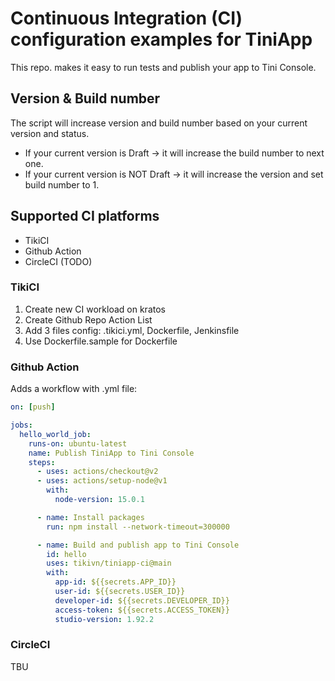 # Continuous Integration (CI) configuration examples for TiniApp

This repo. makes it easy to run tests and publish your app to Tini Console.

## Version & Build number

The script will increase version and build number based on your current version and status.

- If your current version is Draft -> it will increase the build number to next one.
- If your current version is NOT Draft -> it will increase the version and set build number to 1.


## Supported CI platforms
- TikiCI 
- Github Action
- CircleCI (TODO)

### TikiCI

1. Create new CI workload on kratos
2. Create Github Repo Action List
3. Add 3 files config: .tikici.yml, Dockerfile, Jenkinsfile
4. Use Dockerfile.sample for Dockerfile

### Github Action

Adds a workflow with .yml file:
```yml
on: [push]

jobs:
  hello_world_job:
    runs-on: ubuntu-latest
    name: Publish TiniApp to Tini Console
    steps:
      - uses: actions/checkout@v2
      - uses: actions/setup-node@v1
        with:
          node-version: 15.0.1

      - name: Install packages
        run: npm install --network-timeout=300000

      - name: Build and publish app to Tini Console
        id: hello
        uses: tikivn/tiniapp-ci@main
        with:
          app-id: ${{secrets.APP_ID}}
          user-id: ${{secrets.USER_ID}}
          developer-id: ${{secrets.DEVELOPER_ID}}
          access-token: ${{secrets.ACCESS_TOKEN}}
          studio-version: 1.92.2
```

### CircleCI

TBU
